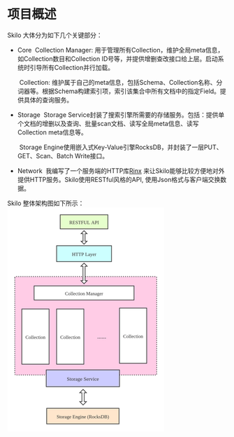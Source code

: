 # 项目概述

Skilo 大体分为如下几个关键部分：

* Core
  ​	Collection Manager: 用于管理所有Collection，维护全局meta信息，如Collection数目和Collection ID号等，并提供增删查改接口给上层。启动系统时引导所有Collection并行加载。

  ​	Collection: 维护属于自己的meta信息，包括Schema、Collection名称、分词器等。根据Schema构建索引项，索引该集合中所有文档中的指定Field。提供具体的查询服务。

* Storage
  ​	Storage Service封装了搜索引擎所需要的存储服务。包括：提供单个文档的增删以及查询、批量scan文档、读写全局meta信息、读写Collection meta信息等。

  ​	Storage Engine使用嵌入式Key-Value引擎RocksDB，并封装了一层PUT、GET、Scan、Batch Write接口。
  
* Network
  ​	我编写了一个服务端的HTTP库[Rinx](https://github.com/demonatic/Rinx "Title") 来让Skilo能够比较方便地对外提供HTTP服务。Skilo使用RESTful风格的API, 使用Json格式与客户端交换数据。

Skilo 整体架构图如下所示：
<img src="https://github.com/demonatic/Image-Hosting/blob/master/Skilo/Skilo%20Architecture.png" style="zoom:50%;" />
